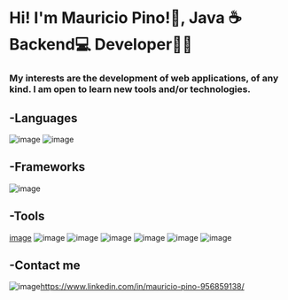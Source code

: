 # Hi! I'm Mauricio Pino!👋, Java ☕ Backend💻 Developer👨‍💻

### My interests are the development of web applications, of any kind. I am open to learn new tools and/or technologies.

## -Languages

![image](https://user-images.githubusercontent.com/61031521/133442198-6aaec51b-2fc8-4872-946e-b784f155d5da.png) ![image](https://user-images.githubusercontent.com/61031521/133442352-2d97311a-1aeb-450d-b37c-c489abb835a5.png) 

## -Frameworks

![image](https://user-images.githubusercontent.com/61031521/133442742-6b8c658d-88cd-4c1a-8505-ae254498701b.png) 

## -Tools

[image](https://user-images.githubusercontent.com/61031521/133444431-3d2d7129-fb61-49c4-9bd1-01de7330b548.png) ![image](https://user-images.githubusercontent.com/61031521/133444470-4cca6cae-b49e-4395-814f-a87ace963b90.png) ![image](https://user-images.githubusercontent.com/61031521/133444522-26eee079-371f-4608-8def-8cd1de5c6947.png) ![image](https://user-images.githubusercontent.com/61031521/133444625-9370c19f-5511-4f60-a9d0-b632933aad72.png) ![image](https://user-images.githubusercontent.com/61031521/133444806-af87b9ed-18c7-4fcb-b6aa-91669612bc91.png) ![image](https://user-images.githubusercontent.com/61031521/133445103-077ce1da-33e1-4c9e-92c1-16ae5c979688.png) ![image](https://user-images.githubusercontent.com/61031521/133445255-7a288f41-8ba2-4349-99a9-cac7bf902c0f.png)

## -Contact me

![image](https://user-images.githubusercontent.com/61031521/133446518-c68161a2-3649-47cf-b8d0-275936ae6d2e.png)https://www.linkedin.com/in/mauricio-pino-956859138/













